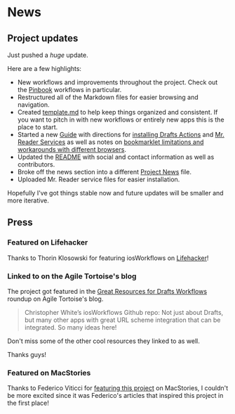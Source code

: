 # News

## Project updates

Just pushed a *huge* update. 

Here are a few highlights:

- New workflows and improvements throughout the project. Check out the [Pinbook](pinbook.md) workflows in particular.
- Restructured all of the Markdown files for easier browsing and navigation.
- Created [template.md](template.md) to help keep things organized and consistent. If you want to pitch in with new workflows or entirely new apps this is the place to start.
- Started a new [Guide](guide.md) with directions for [installing Drafts Actions](guide.md#installing-drafts-actions) and [Mr. Reader Services](guide.md#installing-mr-reader-browser-and-other-app-services) as well as notes on [bookmarklet limitations and workarounds with different browsers](guide.md#bookmarklet-limitations-for-selected-text-in-different-browsers).
- Updated the [README](README.md) with social and contact information as well as contributors.
- Broke off the news section into a different [Project News](project-news.md) file.
- Uploaded Mr. Reader service files for easier installation.

Hopefully I've got things stable now and future updates will be smaller and more iterative.

## Press

### Featured on Lifehacker

Thanks to Thorin Klosowski for featuring iosWorkflows on [Lifehacker](http://lifehacker.com/5984522/ios-workflows-is-a-collection-of-ways-to-automate-data-sharing-in-ios)!

### Linked to on the Agile Tortoise's blog

The project got featured in the [Great Resources for Drafts Workflows](http://agiletortoise.com/blog/2013/2/11/great-resources-for-drafts-workflows.html) roundup on Agile Tortoise's blog.

> Christopher White’s iosWorkflows Github repo: Not just about Drafts, but many other apps with great URL scheme integration that can be integrated. So many ideas here!

Don't miss some of the other cool resources they linked to as well.

Thanks guys!

### Featured on MacStories

Thanks to Federico Viticci for [featuring this project](http://www.macstories.net/links/chris-whites-ios-workflows/) on MacStories, I couldn't be more excited since it was Federico's articles that inspired this project in the first place!
